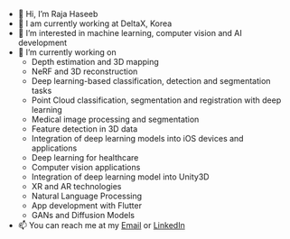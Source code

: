 -  👋 Hi, I’m Raja Haseeb
-  🔭 I am currently working at DeltaX, Korea
-  👀 I’m interested in machine learning, computer vision and AI development
-  🌱 I’m currently working on
    * Depth estimation and 3D mapping
    * NeRF and 3D reconstruction
    * Deep learning-based classification, detection and segmentation tasks
    * Point Cloud classification, segmentation and registration with deep learning
    * Medical image processing and segmentation
    * Feature detection in 3D data
    * Integration of deep learning models into iOS devices and applications
    * Deep learning for healthcare
    * Computer vision applications
    * Integration of deep learning model into Unity3D
    * XR and AR technologies
    * Natural Language Processing 
    * App development with Flutter
    * GANs and Diffusion Models
-  📫 You can reach me at my [Email](rajahaseeb147@gmail.com) or [LinkedIn](https://www.linkedin.com/in/pytholic/)

<!---
rajahaseeb147/rajahaseeb147 is a ✨ special ✨ repository because its `README.md` (this file) appears on your GitHub profile.
You can click the Preview link to take a look at your changes.
--->
